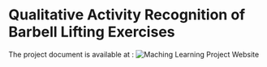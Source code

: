 # Qualitative Activity Recognition of Barbell Lifting Exercises

The project document is available at : 
![Maching Learning Project Website](http://adeschen.github.io/MachineLearningWeightLifting/)


